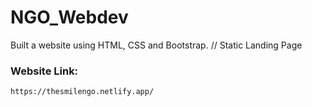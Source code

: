 # NGO_Webdev
Built a website using HTML, CSS and Bootstrap. // Static Landing Page


### Website Link:

    https://thesmilengo.netlify.app/
